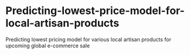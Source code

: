 # Predicting-lowest-price-model-for-local-artisan-products
Predicting lowest pricing model for various local artisan products for upcoming global e-commerce sale 
